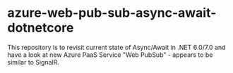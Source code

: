 # azure-web-pub-sub-async-await-dotnetcore
This repository is to revisit current state of Async/Await in .NET 6.0/7.0 and have a look at new Azure PaaS Service "Web PubSub" - appears to be similar to SignalR.
